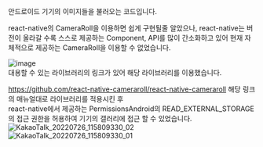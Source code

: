 안드로이드 기기의 이미지들을 불러오는 코드입니다.

react-native의 CameraRoll을 이용하면 쉽게 구현될줄 알았으나, react-native는 버전이 올라갈 수록 스스로 제공하는 Component, API를 많이 간소화하고 있어 현재 자체적으로 제공하는 CameraRoll을 이용할 수 없었습니다.

![image](https://user-images.githubusercontent.com/48580444/180912974-0343af6e-f39d-4055-b869-9d78a34250e5.png)
<br/> 대용할 수 있는 라이브러리의 링크가 있어 해당 라이브러리를 이용했습니다.

https://github.com/react-native-cameraroll/react-native-cameraroll
해당 링크의 매뉴얼대로 라이브러리를 적용시킨 후
<br/>
react-native에서 제공하는 PermissionsAndroid의 READ_EXTERNAL_STORAGE의 접근 권한을 허용하여 기기의 갤러리에 접근 할 수 있었습니다.
<br/>
![KakaoTalk_20220726_115809330_02](https://user-images.githubusercontent.com/48580444/180913836-6b11095c-aba9-409e-98cc-cf572e13d0a8.jpg)
![KakaoTalk_20220726_115809330_01](https://user-images.githubusercontent.com/48580444/180913833-a02e9d4d-7896-4946-a08e-e413761d8ae0.jpg)

